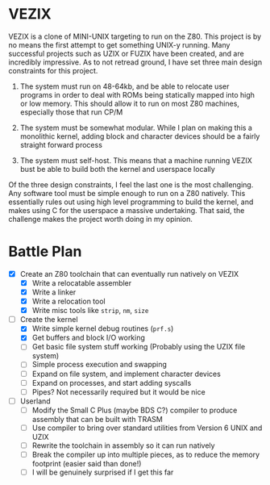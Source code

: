 # VEZIX
VEZIX is a clone of MINI-UNIX targeting to run on the Z80. This project is by no means the first attempt to get something UNIX-y running. Many successful projects such as UZIX or FUZIX have been created, and are incredibly impressive. As to not retread ground, I have set three main design constraints for this project.

1. The system must run on 48-64kb, and be able to relocate user programs in order to deal with ROMs being statically mapped into high or low memory. This should allow it to run on most Z80 machines, especially those that run CP/M

2. The system must be somewhat modular. While I plan on making this a monolithic kernel, adding block and character devices should be a fairly straight forward process

3. The system must self-host. This means that a machine running VEZIX bust be able to build both the kernel and userspace locally

Of the three design constraints, I feel the last one is the most challenging. Any software tool must be simple enough to run on a Z80 natively. This essentially rules out using high level programming to build the kernel, and makes using C for the userspace a massive undertaking. That said, the challenge makes the project worth doing in my opinion.

# Battle Plan
- [X] Create an Z80 toolchain that can eventually run natively on VEZIX
    - [X] Write a relocatable assembler
    - [X] Write a linker
    - [X] Write a relocation tool
    - [X] Write misc tools like `strip`, `nm`, `size`
- [ ] Create the kernel
    - [X] Write simple kernel debug routines (`prf.s`)
    - [X] Get buffers and block I/O working
    - [ ] Get basic file system stuff working (Probably using the UZIX file system)
    - [ ] Simple process execution and swapping
    - [ ] Expand on file system, and implement character devices
    - [ ] Expand on processes, and start adding syscalls
    - [ ] Pipes? Not necessarily required but it would be nice
- [ ] Userland
    - [ ] Modify the Small C Plus (maybe BDS C?) compiler to produce assembly that can be built with TRASM
    - [ ] Use compiler to bring over standard utilities from Version 6 UNIX and UZIX
    - [ ] Rewrite the toolchain in assembly so it can run natively
    - [ ] Break the compiler up into multiple pieces, as to reduce the memory footprint (easier said than done!)
    - [ ] I will be genuinely surprised if I get this far
